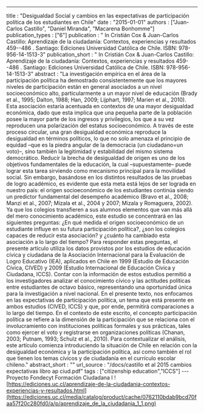 ---
title : "Desigualdad Social y cambios en las expectativas de participación política de los estudiantes en Chile"
date : "2015-01-01"
authors : ["Juan-Carlos Castillo", "Daniel Miranda", "Macarena Bonhomme"]
publication_types : ["6"]
publication : "  In Cristián Cox & Juan-Carlos Castillo: Aprendizaje de la ciudadanía: Contextos, experiencias y resultados 459--486 . Santiago: Ediciones Universidad Católica de Chile. ISBN: 978-956-14-1513-3"
publication_short : "  In Cristián Cox & Juan-Carlos Castillo: Aprendizaje de la ciudadanía: Contextos, experiencias y resultados 459--486 . Santiago: Ediciones Universidad Católica de Chile. ISBN: 978-956-14-1513-3"
abstract : "La investigación empírica en el área de la participación política  ha demostrado consistentemente que los mayores niveles de  participación están en general asociados a un nivel socioeconómico  alto, particularmente a un mayor nivel de educación (Brady et al.,  1995; Dalton, 1988; Han, 2009; Lijphart, 1997; Marien et al., 2010). Esta  asociación estaría acentuada en contextos de una mayor desigualdad  económica, dado que esta implica que una pequeña parte de la  población posee la mayor parte de los ingresos y privilegios, los que  a su vez reproducen una polarización del estatus socioeconómico.  A través de este proceso circular, una gran desigualdad económica  reproduce la desigualdad en términos políticos, lo que no solo amenaza  el principio de equidad –que es la piedra angular de la democracia (un  ciudadano=un voto)–, sino también la legitimidad y estabilidad del  mismo sistema democrático. Reducir la brecha de desigualdad de origen es uno de los objetivos  fundamentales de la educación, la cual –supuestamente– puede lograr  esta tarea sirviendo como mecanismo principal para la movilidad  social. Sin embargo, basándose en los distintos resultados de las pruebas  de logro académico, es evidente que esta meta está lejos de ser lograda  en nuestro país: el origen socioeconómico de los estudiantes continúa  siendo un predictor fundamental del desempeño académico (Bravo et al.,  2008; Manzi et al., 2007; Mizala et al., 2004 y 2007; Mizala y Romaguera,  2002). Ya que los colegios transfieren a sus alumnos elementos que van  más allá del mero conocimiento académico, este estudio se concentrará  en las siguientes preguntas: ¿En qué medida el origen socioeconómico  de un estudiante influye en su futura participación política?, ¿son los  colegios capaces de reducir esta asociación? y ¿cuánto ha cambiado esta  asociación a lo largo del tiempo? Para responder estas preguntas, el presente artículo utiliza los  datos provistos por los estudios de educación cívica y ciudadana de  la Asociación Internacional para la Evaluación de Logro Educativo  (IEA), aplicados en Chile en 1999 (Estudio de Educación Cívica,  CIVED) y 2009 (Estudio Internacional de Educación Cívica y  Ciudadana, ICCS). Contar con la información de estos estudios  permitió a los investigadores analizar el conocimiento cívico y las  actitudes políticas entre estudiantes de octavo básico, representando  una oportunidad única para la investigación a nivel nacional.  En el presente texto, nos enfocamos en las expectativas de  participación política, un tema que está presente en ambos estudios  (CIVED, ICCS) y que, por ende, permitirá comparaciones a lo largo  del tiempo. En el contexto de este escrito, el concepto participación  política se refiere a la dimensión de la participación que se relaciona  con el involucramiento con instituciones políticas formales y sus  prácticas, tales como ejercer el voto y registrarse en organizaciones  políticas (Chanan, 2003; Putnam, 1993; Schulz et al., 2010). Para  contextualizar el análisis, este artículo comienza introduciendo la  situación de Chile en relación con la desigualdad económica y la  participación política, así como también el rol que tienen los temas  cívicos y de ciudadanía en el currículo escolar chileno."
abstract_short : ""
url_source : "/docs/castillo et al 2015 cambios expectativas libro ap ciud.pdf"
tags : ["citizenship education","ICCS"]
--- Proyecto Fondecyt Formación Ciudadana I
![https://ediciones.uc.cl/aprendizaje-de-la-ciudadania-contextos-experiencias-y-resultados.html](https://ediciones.uc.cl/media/catalog/product/cache/0762110bdab9bcd70faa57f20c280fd0/a/p/aprendizaje_de_la_ciudadania_1_1.png)
